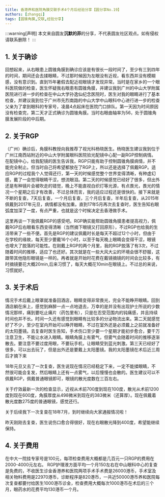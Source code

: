 ```yaml
---
title: 香港养和医院角膜交联手术4个月后经验分享【圆分享No.19】
authors: [zhangqi]
tags: [圆锥角膜,交联,经验分享]
---
```


:::warning[声明]
本文来自圆友**沉默的菲**的分享，不代表圆友社区观点。如有侵权请联系删除！
:::

## 1. 关于确诊

回想起来，从右眼患上圆锥角膜到确诊应该是有很长一段时间了，至少有三到四年的时间，期间还会去揉眼睛，不过那时候因为左眼没有近视，看东西并没有模糊感，没有意识到。直到15年暑假去配近视眼镜才发现异常。当时是在家乡的一个眼科医院做的检查，医生怀疑我右眼患有圆锥角膜，并建议我到广州的中山大学附属医院进行进一步的检查在中山大学孙逸仙纪念医院时，医生对我的眼睛进行了基本检查，并建议我到位于广州市先烈南路的中山大学中山眼科中心进行进一步的检查父亲为了拿到眼科的专家号，凌晨4点起床在医院门口排队。第一天因为时间原因没有检查完，第二天才正式确诊为圆锥角膜。当时右眼曲轴率为56，处于圆锥角膜发展阶段的中后期。

## 2. 关于RGP

（广州）确诊后，角膜科教授向我推荐了视光科杨晓医生。杨晓医生建议我到位于广州江南西站附近的中山大学附属眼科医院验光配镜中心配一副RGP控制病情。在配镜中心，给我配镜的医生告诉我，RGP只能有助于控制圆锥角膜病情，并不能完全制止。但当时自己将希望都放在了RGP上，所以还是选择了佩戴RGP。适应RGP的过程我个人觉得还行，第一天的时候感觉整个世界变得清晰，有种虚幻感，戴了一会觉得眼睛干涩，想流眼泪。第二天的时候感觉已经好了很多，但出外还是有种镜片会被吹走的错觉，晚上不能直视白织灯等光源，有点畏光，畏光的情况一个星期之后才有改善，不过总体而言，我的适应过程还是很快的。接下来就是不断的复查，7天后复查，一个月后复查，三个月后复查，半年后复查，从2015年佩戴到2017年元旦，病情都没有加重。直到17年5月再次去复查时，医生告知右眼弧度加深了一度，有点严重，也就是这个时候决定去香港做手术。

这里再谈一下我佩戴RGP的感受吧。RGP确实能帮助圆锥角膜患者提高视力，佩戴RGP后右眼看东西变得清晰（当然摘下眼镜又打回原形），不过RGP也给我的生活带来了一些不便。首先是RGP的建议佩戴时长是每天不超过12个小时，但由于在学校的缘故，每天至少要戴16个小时，以至于每天晚上眼睛会变得干涩，眼镜也增大了脱落的可能性。在刚戴上RGP的两个月里，我的RGP脱落了有3次，不过随着时间的推移，适应了也还好。其次就是在一些大风大尘的环境会很不舒服，这跟带其他隐形眼镜是一样的。再者就是开始时花费在戴镜摘镜的时间会比较多，有时摘镜要花大概20min,后来习惯了，每天大概花10min在眼镜上。不过总的来说，习惯就好。

## 3. 关于术后

情况手术后戴上眼罩就准备回酒店，眼睛变得非常畏光，完全不能睁开眼睛。回到酒店躺在床上，感觉到麻醉一点一点地退去，万幸的是并没有出现护士所说的少数情况那样，痛到要吃止痛片（药包里有），只是在忍受范围内的钝痛感，并且持续时间也并不长。时间一久还有感觉到眼睛有比较多的分泌物流出来。第二天就感觉好了不少，至少在室内开始可以睁开眼睛，不过在室外还是必须戴上之前就准备好的太阳墨镜。去复查时医生告知，手术伤口至少要一个星期才能初步愈合，要千万注意卫生，不能让水进入眼睛。眼睛角膜上有雾气，但雾气会随着时间的推移逐渐散去。要注意不要过度用眼，不要玩手机，让眼睛受到蓝光刺激。第三天已经好了很多，可以出去玩了，但是出外还是要戴上太阳墨镜。我的太阳墨镜在术后近三周后才摘下来

18年元旦又去了一次复查，医生说现在情况已经稳定下来，一定不能揉眼睛，不然很可能会复发，然后眼睛上还有一点雾气，以后慢慢也会散的。医生建议可以不佩戴RGP，佩戴普通眼镜即可，眼镜的散光度数在三百左右。

关于疗效最新一次的检查显示，近视从术前700度到现在100度，散光从术前1200度到现在600度，角膜厚度从498微米到现在的383微米（还算厚）。现在佩戴着散光度数275度的普通眼镜，感觉还行。

关于后续我下一次复查在18年7月，到时继续向大家通报情况啦！

昨天刚刚去复查，医生说伤口愈合得很好，现在右眼散光降到400度，希望能继续保持。

## 4. 关于费用

在中大一院挂专家号是100元，每项检查费用大概都是几百元一只RGP的费用在2000-4000元左右。
RGP护理液方面平均一个月150左右在中山眼科中心的复查是免费的，不收医生诊金香港养和医院两项手术手术费是26000港币，手术室及相关物料费用是22970港币，诊断程序是820港币，一共近50000港币养和医院每次复查都要付给医生1000港币诊金，检查费用大概每次1000港币在术后的三个月，眼药水的花费平均130港币一个月。